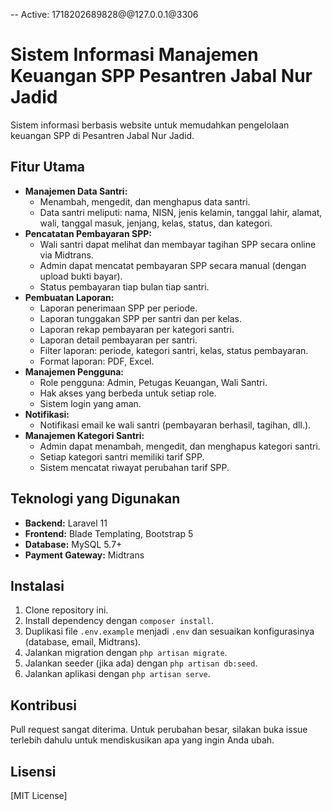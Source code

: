 -- Active: 1718202689828@@127.0.0.1@3306
# Sistem Informasi Manajemen Keuangan SPP Pesantren Jabal Nur Jadid

Sistem informasi berbasis website untuk memudahkan pengelolaan keuangan SPP di Pesantren Jabal Nur Jadid.

## Fitur Utama

* **Manajemen Data Santri:**
    * Menambah, mengedit, dan menghapus data santri.
    * Data santri meliputi: nama, NISN, jenis kelamin, tanggal lahir, alamat, wali,  tanggal masuk, jenjang, kelas, status, dan kategori.
* **Pencatatan Pembayaran SPP:**
    * Wali santri dapat melihat dan membayar tagihan SPP secara online via Midtrans.
    * Admin dapat mencatat pembayaran SPP secara manual (dengan upload bukti bayar).
    * Status pembayaran tiap bulan tiap santri.
* **Pembuatan Laporan:**
    * Laporan penerimaan SPP per periode.
    * Laporan tunggakan SPP per santri dan per kelas.
    * Laporan rekap pembayaran per kategori santri.
    * Laporan detail pembayaran per santri.
    * Filter laporan: periode, kategori santri, kelas, status pembayaran.
    * Format laporan: PDF, Excel.
* **Manajemen Pengguna:**
    * Role pengguna: Admin, Petugas Keuangan, Wali Santri.
    * Hak akses yang berbeda untuk setiap role.
    * Sistem login yang aman.
* **Notifikasi:**
    * Notifikasi email ke wali santri (pembayaran berhasil, tagihan, dll.).
* **Manajemen Kategori Santri:**
    * Admin dapat menambah, mengedit, dan menghapus kategori santri.
    * Setiap kategori santri memiliki tarif SPP.
    * Sistem mencatat riwayat perubahan tarif SPP.

## Teknologi yang Digunakan

* **Backend:**  Laravel 11
* **Frontend:**  Blade Templating, Bootstrap 5
* **Database:**  MySQL 5.7+
* **Payment Gateway:**  Midtrans

## Instalasi

1.  Clone repository ini.
2.  Install dependency dengan `composer install`.
3.  Duplikasi file `.env.example` menjadi `.env` dan sesuaikan konfigurasinya (database, email, Midtrans).
4.  Jalankan migration dengan `php artisan migrate`.
5.  Jalankan seeder (jika ada) dengan `php artisan db:seed`.
6.  Jalankan aplikasi dengan `php artisan serve`.

## Kontribusi

Pull request sangat diterima. Untuk perubahan besar, silakan buka issue terlebih dahulu untuk mendiskusikan apa yang ingin Anda ubah.

## Lisensi

[MIT License]